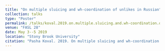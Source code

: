 ```yaml
---
title: "On multiple sluicing and wh-coordination of unlikes in Russian"
collection: talks
type: "Poster"
permalink: /talks/koval.2019.on.multiple.sluicing.and.wh-coordination.of.unlikes.in.russian
venue: "FASL 28"
date: May 3--5 2019
location: "Stony Brook University"
citation: "Pasha Koval. 2019. On multiple sluicing and wh-coordination of unlikes in Russian (Poster). FASL 28. Stony Brook University. May 3--5."
---
```

